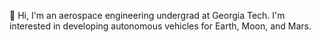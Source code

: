 👋 Hi, I'm an aerospace engineering undergrad at Georgia Tech. I'm interested in developing autonomous vehicles for Earth, Moon, and Mars.

<!---
albertzheng1/albertzheng1 is a ✨ special ✨ repository because its `README.md` (this file) appears on your GitHub profile.
You can click the Preview link to take a look at your changes.
--->
